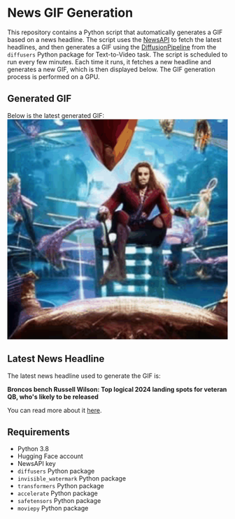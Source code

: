 # News GIF Generation
This repository contains a Python script that automatically generates a GIF based on a news headline. The script uses the [NewsAPI](https://newsapi.org/) to fetch the latest headlines, and then generates a GIF using the [DiffusionPipeline](https://github.com/huggingface/diffusers) from the `diffusers` Python package for Text-to-Video task.
The script is scheduled to run every few minutes. Each time it runs, it fetches a new headline and generates a new GIF, which is then displayed below. The GIF generation process is performed on a GPU.

## Generated GIF
Below is the latest generated GIF:
![Generated GIF](output.gif?raw=true&v=1703927153)

## Latest News Headline
The latest news headline used to generate the GIF is:

**Broncos bench Russell Wilson: Top logical 2024 landing spots for veteran QB, who's likely to be released**

You can read more about it [here](https://www.cbssports.com/nfl/news/broncos-bench-russell-wilson-top-logical-2024-landing-spots-for-veteran-qb-whos-likely-to-be-released/).

## Requirements
- Python 3.8
- Hugging Face account
- NewsAPI key
- `diffusers` Python package
- `invisible_watermark` Python package
- `transformers` Python package
- `accelerate` Python package
- `safetensors` Python package
- `moviepy` Python package
